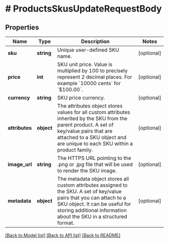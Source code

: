 # # ProductsSkusUpdateRequestBody

## Properties

Name | Type | Description | Notes
------------ | ------------- | ------------- | -------------
**sku** | **string** | Unique user-defined SKU name. | [optional]
**price** | **int** | SKU unit price. Value is multiplied by 100 to precisely represent 2 decimal places. For example &#x60;10000 cents&#x60; for &#x60;$100.00&#x60;. | [optional]
**currency** | **string** | SKU price currency. | [optional]
**attributes** | **object** | The attributes object stores values for all custom attributes inherited by the SKU from the parent product. A set of key/value pairs that are attached to a SKU object and are unique to each SKU within a product family. | [optional]
**image_url** | **string** | The HTTPS URL pointing to the .png or .jpg file that will be used to render the SKU image. | [optional]
**metadata** | **object** | The metadata object stores all custom attributes assigned to the SKU. A set of key/value pairs that you can attach to a SKU object. It can be useful for storing additional information about the SKU in a structured format. | [optional]

[[Back to Model list]](../../README.md#models) [[Back to API list]](../../README.md#endpoints) [[Back to README]](../../README.md)

